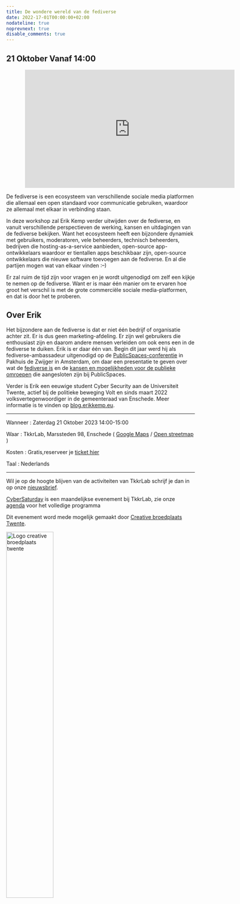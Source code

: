 ```yaml
---
title: De wondere wereld van de fediverse
date: 2022-17-01T00:00:00+02:00
nodateline: true
noprevnext: true
disable_comments: true
---
```


## 21 Oktober Vanaf 14:00 ##

<iframe style="margin: 0px 10%;" width="560" height="315" src="https://www.youtube.com/embed/xrqMkPW6JD8" title="YouTube video player" frameborder="0" allow="accelerometer; autoplay; clipboard-write; encrypted-media; gyroscope; picture-in-picture" allowfullscreen></iframe>


De fediverse is een ecosysteem van verschillende sociale media platformen die allemaal een open standaard voor communicatie gebruiken, waardoor ze allemaal met elkaar in verbinding staan.

In deze workshop zal Erik Kemp verder uitwijden over de fediverse, en vanuit verschillende perspectieven de werking, kansen en uitdagingen van de fediverse bekijken. Want het ecosysteem heeft een bijzondere dynamiek met gebruikers, moderatoren, vele beheerders, technisch beheerders, bedrijven die hosting-as-a-service aanbieden, open-source app-ontwikkelaars waardoor er tientallen apps beschikbaar zijn, open-source ontwikkelaars die nieuwe software toevoegen aan de fediverse. En al die partijen mogen wat van elkaar vinden :–)

Er zal ruim de tijd zijn voor vragen en je wordt uitgenodigd om zelf een kijkje te nemen op de fediverse. Want er is maar één manier om te ervaren hoe groot het verschil is met de grote commerciële sociale media-platformen, en dat is door het te proberen.

## Over Erik

Het bijzondere aan de fediverse is dat er niet één bedrijf of organisatie achter zit. Er is dus geen marketing-afdeling. Er zijn wel gebruikers die enthousiast zijn en daarom andere mensen verleiden om ook eens een in de fediverse te duiken. Erik is er daar één van. Begin dit jaar werd hij als fediverse-ambassadeur uitgenodigd op de [PublicSpaces-conferentie](https://conference.publicspaces.net/) in Pakhuis de Zwijger in Amsterdam, om daar een presentatie te geven over wat de [fediverse is](https://conference.publicspaces.net/session/fediverse-verhalen) en de [kansen en mogelijkheden voor de publieke omroepen](https://conference.publicspaces.net/session/workshop-social-media-vs-publieke-waarden) die aangesloten zijn bij PublicSpaces.

Verder is Erik een eeuwige student Cyber Security aan de Universiteit Twente, actief bij de politieke beweging Volt en sinds maart 2022 volksvertegenwoordiger in de gemeenteraad van Enschede. Meer informatie is te vinden op [blog.erikkemp.eu](https://blog.erikkemp.eu).

<hr>

Wanneer : Zaterdag 21 Oktober 2023 14:00-15:00

Waar : TkkrLab, Marssteden 98, Enschede ( [Google Maps](https://www.google.com/maps/place/TkkrLab/@52.2162911,6.8203277,19z/data=!4m8!1m2!3m1!2sTkkrLab!3m4!1s0x47b8146d5a073413:0x19afd02a9c840a4!8m2!3d52.216342!4d6.8205508) / [Open streetmap](https://www.openstreetmap.org/search?query=marssteden%2098%2Censchede#map=19/52.21634/6.82055) )


Kosten : Gratis,reserveer je [ticket hier](https://tickets.tkkrlab.space/TkkrLab/3uuj3/)

Taal : Nederlands

<hr>

Wil je op de hoogte blijven van de activiteiten van TkkrLab schrijf je dan in op onze [nieuwsbrief](http://eepurl.com/gLxrLD).

[CyberSaturday](/cybersaturdays/cybersaturday/) is een maandelijkse evenement bij TkkrLab, zie onze [agenda](/agenda/) voor het volledige programma

Dit evenement word mede mogelijk gemaakt door [Creative broedplaats Twente](http://www.creatievebroedplaatsentwente.nl/).

<img width=50% src="/images/Logo-Creatieve-Broedplaatsen-Twente.jpg"  alt="Logo creative broedplaats twente">
